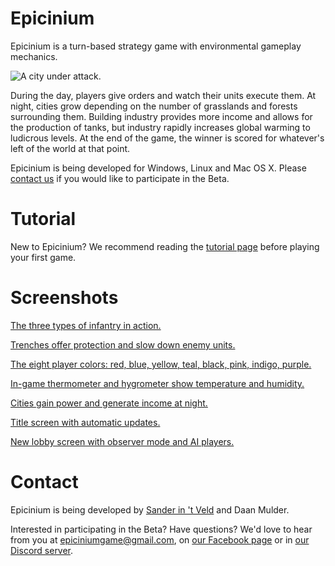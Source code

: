 # Epicinium

Epicinium is a turn-based strategy game with environmental gameplay mechanics.

![A city under attack.](https://i.imgur.com/xGwzyKx.gif "A city under attack.")

During the day, players give orders and watch their units execute them.
At night, cities grow depending on the number of grasslands and forests surrounding them.
Building industry provides more income and allows for the production of tanks,
but industry rapidly increases global warming to ludicrous levels.
At the end of the game, the winner is scored for whatever's left of the world at that point.

Epicinium is being developed for Windows, Linux and Mac OS X.
Please [contact us](mailto:epiciniumgame@gmail.com) if you would like to participate in the Beta.

# Tutorial

New to Epicinium?
We recommend reading the [tutorial page](Tutorial.md)
before playing your first game.

# Screenshots

[The three types of infantry in action.](https://i.imgur.com/Ksnyybe.gif "The three types of infantry in action.")

[Trenches offer protection and slow down enemy units.](https://i.imgur.com/NJ8XnRm.gif "Trenches offer protection and slow down enemy units.")

[The eight player colors: red, blue, yellow, teal, black, pink, indigo, purple.](https://i.imgur.com/uIy8fA0.png "The eight player colors: red, blue, yellow, teal, black, pink, indigo, purple.")

[In-game thermometer and hygrometer show temperature and humidity.](https://i.imgur.com/dfVCk0q.gif "In-game thermometer and hygrometer show temperature and humidity.")

[Cities gain power and generate income at night.](https://i.imgur.com/I6T3yXM.gif "Cities gain power and generate income at night.")

[Title screen with automatic updates.](https://i.imgur.com/pCW6LLS.gif "Title screen with automatic updates.")

[New lobby screen with observer mode and AI players.](https://i.imgur.com/uJZQcmY.gif "New lobby screen with observer mode and AI players.")

# Contact

Epicinium is being developed by [Sander in 't Veld](https://twitter.com/sanderintveld) and Daan Mulder.

Interested in participating in the Beta? Have questions?
We'd love to hear from you at epiciniumgame@gmail.com, on [our Facebook page](https://www.facebook.com/Epicinium-287091698447694/) or in [our Discord server](https://discord.gg/XktTKrH).
